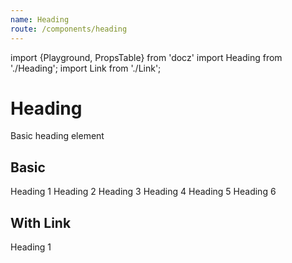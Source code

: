 ```yaml
---
name: Heading
route: /components/heading
---
```


import {Playground, PropsTable} from 'docz'
import Heading from './Heading';
import Link from './Link';

# Heading

Basic heading element

<PropsTable of={Heading} />

## Basic

<Playground>
  <Heading level={1}>Heading 1</Heading>
  <Heading level={2}>Heading 2</Heading>
  <Heading level={3}>Heading 3</Heading>
  <Heading level={4}>Heading 4</Heading>
  <Heading level={5}>Heading 5</Heading>
  <Heading level={6}>Heading 6</Heading>
</Playground>

## With Link

<Playground>
  <Link href="https://github.com/chrisrzhou/ui">
    <Heading level={1}>Heading 1</Heading>
  </Link>
</Playground>
